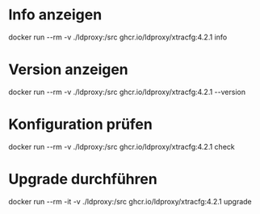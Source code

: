 # Info anzeigen
docker run --rm -v ./ldproxy:/src ghcr.io/ldproxy/xtracfg:4.2.1 info

# Version anzeigen
docker run --rm -v ./ldproxy:/src ghcr.io/ldproxy/xtracfg:4.2.1 --version

# Konfiguration prüfen
docker run --rm -v ./ldproxy:/src ghcr.io/ldproxy/xtracfg:4.2.1 check

# Upgrade durchführen
docker run --rm -it -v ./ldproxy:/src ghcr.io/ldproxy/xtracfg:4.2.1 upgrade
